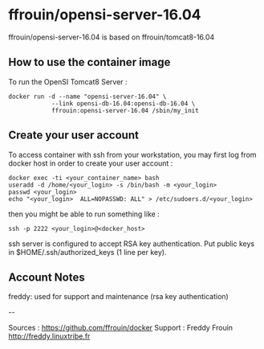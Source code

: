 # ffrouin/opensi-server-16.04

ffrouin/opensi-server-16.04 is based on ffrouin/tomcat8-16.04

## How to use the container image

To run the OpenSI Tomcat8 Server :

	docker run -d --name "opensi-server-16.04" \
				--link opensi-db-16.04:opensi-db-16.04 \
				ffrouin:opensi-server-16.04 /sbin/my_init

## Create your user account

To access container with ssh from your workstation, you may first log from docker host in order to create your user account :

	docker exec -ti <your_container_name> bash
	useradd -d /home/<your_login> -s /bin/bash -m <your_login>
	passwd <your_login>
	echo "<your_login>	ALL=NOPASSWD: ALL" > /etc/sudoers.d/<your_login>

then you might be able to run something like :

	ssh -p 2222 <your_login>@<docker_host>

ssh server is configured to accept RSA key authentication. Put public keys in $HOME/.ssh/authorized_keys (1 line per key).

## Account Notes

freddy: used for support and maintenance (rsa key authentication)

--

Sources : https://github.com/ffrouin/docker
Support : Freddy Frouin http://freddy.linuxtribe.fr

